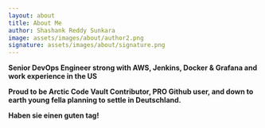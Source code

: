 ```yaml
---
layout: about
title: About Me
author: Shashank Reddy Sunkara
image: assets/images/about/author2.png
signature: assets/images/about/signature.png
---
```


**Senior DevOps Engineer strong with AWS, Jenkins, Docker & Grafana and work experience in the US**

**Proud to be Arctic Code Vault Contributor, PRO Github user, and down to earth young fella planning to settle in Deutschland.** 

**Haben sie einen guten tag!**